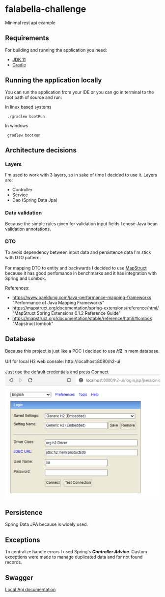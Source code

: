 # falabella-challenge

Minimal rest api example

## Requirements

For building and running the application you need:

- [JDK 11](https://www.oracle.com/java/technologies/downloads/#java11)
- [Gradle](https://docs.gradle.org/current/userguide/installation.html)

## Running the application locally

You can run the application from your IDE or you can go in terminal to 
the root path of source and run:

In linux based systems
```shell
 ./gradlew bootRun
```
In windows
```shell
 gradlew bootRun
```
## Architecture decisions

### Layers
I'm used to work with 3 layers, so in sake of time I decided to use it.
Layers are:
- Controller
- Service
- Dao (Spring Data Jpa)

### Data validation
Because the simple rules given for validation input fields I chose Java bean validation annotations.

### DTO
To avoid dependency between input data and persistence data I'm stick with DTO pattern.<br>  
For mapping DTO to entity and backwards I decided to use [MapStruct](https://mapstruct.org/) because it has good perfomance in benchmarks and it has
integration with Spring and Lombok. <br> 

References: <br>
- <https://www.baeldung.com/java-performance-mapping-frameworks> "Performance of Java Mapping Frameworks"
- <https://mapstruct.org/documentation/spring-extensions/reference/html/> "MapStruct Spring Extensions 0.1.2 Reference Guide"
- <https://mapstruct.org/documentation/stable/reference/html/#lombok> "Mapstruct lombok"

## Database
Because this project is just like a POC I decided to use ***H2*** in mem database.<br>  
Url for local H2 web console: http://localhost:8080/h2-ui <br>  
Just use the default credentials and press Connect
![H2 web console](src/main/resources/img/h2_web_console.png)

## Persistence
Spring Data JPA because is widely used.

## Exceptions
To centralize handle errors I used Spring's ***Controller Advice***.
Custom exceptions were made to manage duplicated data and for not found records.

## Swagger
[Local Api documentation](http://localhost:8080/swagger-ui/index.html#/product-controller "Api documentation")
